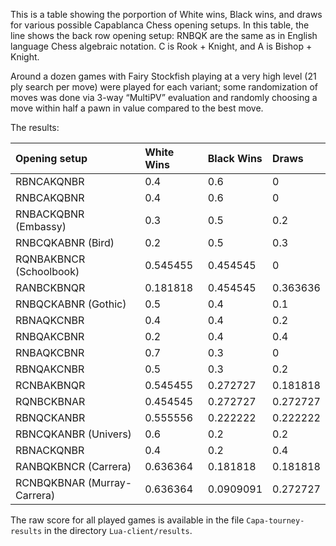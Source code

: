 This is a table showing the porportion of White wins, Black wins, and
draws for various possible Capablanca Chess opening setups.  In this
table, the line shows the back row opening setup: RNBQK are the same 
as in English language Chess algebraic notation.  C is Rook + Knight, 
and A is Bishop + Knight.

Around a dozen games with Fairy Stockfish playing at a very high 
level (21 ply search per move) were played for each variant; some 
randomization of moves was done via 3-way “MultiPV” evaluation 
and randomly choosing a move within half a pawn in value compared to
the best move.

The results:

|Opening setup|White Wins|Black Wins|Draws|
|:-|:-|:-|:-|
|RBNCAKQNBR|0.4|0.6|0|
|RNBCAKQBNR|0.4|0.6|0|
|RNBACKQBNR (Embassy)|0.3|0.5|0.2|
|RNBCQKABNR (Bird)|0.2|0.5|0.3|
|RQNBAKBNCR (Schoolbook)|0.545455|0.454545|0|
|RANBCKBNQR|0.181818|0.454545|0.363636|
|RNBQCKABNR (Gothic)|0.5|0.4|0.1|
|RBNAQKCNBR|0.4|0.4|0.2|
|RNBQAKCBNR|0.2|0.4|0.4|
|RNBAQKCBNR|0.7|0.3|0|
|RBNQAKCNBR|0.5|0.3|0.2|
|RCNBAKBNQR|0.545455|0.272727|0.181818|
|RQNBCKBNAR|0.454545|0.272727|0.272727|
|RBNQCKANBR|0.555556|0.222222|0.222222|
|RBNCQKANBR (Univers)|0.6|0.2|0.2|
|RBNACKQNBR|0.4|0.2|0.4|
|RANBQKBNCR (Carrera)|0.636364|0.181818|0.181818|
|RCNBQKBNAR (Murray-Carrera)|0.636364|0.0909091|0.272727|

The raw score for all played games is available in the file
`Capa-tourney-results` in the directory `Lua-client/results`.
